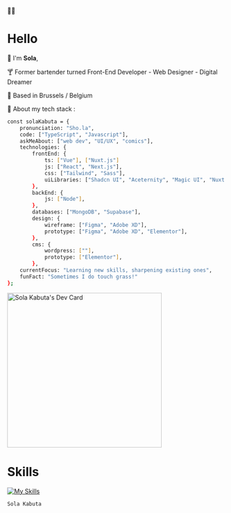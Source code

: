 ✌🏾 <h1>Hello</h1>


🌚 I'm <strong>Sola</strong>,

🍸 Former bartender turned Front-End Developer - Web Designer - Digital Dreamer

📍 Based in Brussels / Belgium



👾 About my tech stack :

```bash
const solaKabuta = {
    pronunciation: "Sho.la",
    code: ["TypeScript", "Javascript"],
    askMeAbout: ["web dev", "UI/UX", "comics"],
    technologies: {
        frontEnd: {
            ts: ["Vue"], ["Nuxt.js"]
            js: ["React", "Next.js"],
            css: ["Tailwind", "Sass"],
            uiLibraries: ["Shadcn UI", "Aceternity", "Magic UI", "Nuxt UI", "Headless UI"],
        },
        backEnd: {
            js: ["Node"],
        },
        databases: ["MongoDB", "Supabase"],
        design: {
            wireframe: ["Figma", "Adobe XD"],
            prototype: ["Figma", "Adobe XD", "Elementor"],
        },
        cms: {
            wordpress: [""],
            prototype: ["Elementor"],
        },
    currentFocus: "Learning new skills, sharpening existing ones",
    funFact: "Sometimes I do touch grass!"
};
```

<a href="https://app.daily.dev/sola"><img src="https://api.daily.dev/devcards/v2/5dRblN6otUT3H5SVNN7iN.png?type=default&r=gsq" width="356" alt="Sola Kabuta's Dev Card"/></a>





# Skills 

[![My Skills](https://skillicons.dev/icons?i=react,next,vue,nuxt,vite,tailwind,sass,wordpress,xd,ai,figma)](https://skillicons.dev)





```console
Sola Kabuta
```
